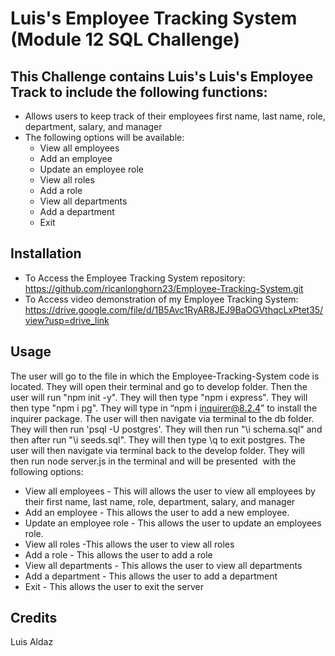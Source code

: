 # Luis's Employee Tracking System (Module 12 SQL Challenge) 


## This Challenge contains Luis's Luis's Employee Track to include the following functions:
- Allows users to keep track of their employees first name, last name, role, department, salary, and manager
- The following options will be available:
  - View all employees
  - Add an employee
  - Update an employee role
  - View all roles
  - Add a role
  - View all departments
  - Add a department
  - Exit



## Installation
- To Access the Employee Tracking System repository: https://github.com/ricanlonghorn23/Employee-Tracking-System.git
- To Access video demonstration of my Employee Tracking System: https://drive.google.com/file/d/1B5Avc1RyAR8JEJ9BaOGVthqcLxPtet35/view?usp=drive_link



## Usage
The user will go to the file in which the Employee-Tracking-System code is located. They will open their terminal and go to develop folder. Then the user will run "npm init -y". They will then type "npm i express". They will then type "npm i pg". They will type in “npm i inquirer@8.2.4” to install the inquirer package. The user will then navigate via terminal to the db folder. They will then run 'psql -U postgres'. They will then run "\i schema.sql" and then after run "\i seeds.sql". They will then type \q to exit postgres. The user will then navigate via terminal back to the develop folder. They will then run node server.js in the terminal and will be presented  with the following options:  
  - View all employees - This will allows the user to view all employees by their first name, last name, role, department, salary, and manager
  - Add an employee - This allows the user to add a new employee.
  - Update an employee role - This allows the user to update an employees role.
  - View all roles -This allows the user to view all roles
  - Add a role - This allows the user to add a role
  - View all departments - This allows the user to view all departments
  - Add a department - This allows the user to add a department 
  - Exit - This allows the user to exit the server




 
## Credits
Luis Aldaz